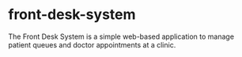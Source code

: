 # front-desk-system
The Front Desk System is a simple web-based application to manage patient queues and doctor appointments at a clinic.
